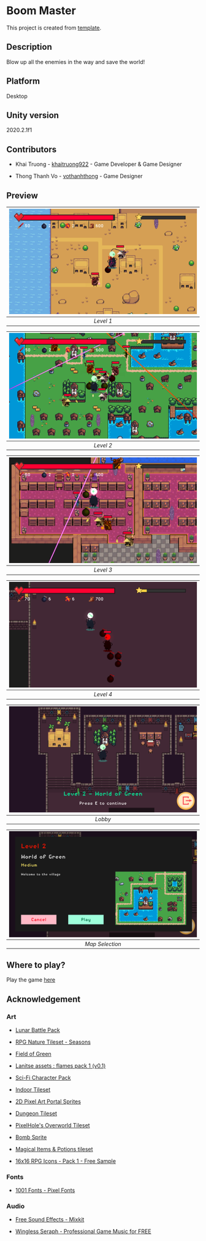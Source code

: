# Boom Master

This project is created from [template](https://github.com/khaitruong922/unity-2d-desktop-template/).

## Description

Blow up all the enemies in the way and save the world!

## Platform

Desktop

## Unity version

2020.2.1f1

## Contributors

- Khai Truong - [khaitruong922](https://github.com/khaitruong922) - Game Developer & Game Designer

- Thong Thanh Vo - [vothanhthong](https://github.com/vothanhthong) - Game Designer

## Preview

|![Level 1](Screenshots/level1.png)|
|:--:| 
| *Level 1* |

|![Level 2](Screenshots/level2.png)|
|:--:| 
| *Level 2* |

|![Level 3](Screenshots/level3.png)|
|:--:| 
| *Level 3* |

|![Level 4](Screenshots/level4.png)|
|:--:| 
| *Level 4* |

|![Lobby](Screenshots/lobby.png)|
|:--:| 
| *Lobby* |

|![Map Selection](Screenshots/mapselect.png)|
|:--:| 
| *Map Selection* |

## Where to play?

Play the game [here](https://khaitruong922.itch.io/boom-master)

## Acknowledgement

### Art

- [Lunar Battle Pack](https://mattwalkden.itch.io/lunar-battle-pack)

- [RPG Nature Tileset - Seasons](https://stealthix.itch.io/rpg-nature-tileset)

- [Field of Green](https://guttykreum.itch.io/field-of-green)

- [Lanitse assets : flames pack 1 (v0.1)](https://jiraton.itch.io/erana-iasana-assets-fxes-gunfire)

- [Sci-Fi Character Pack](https://penusbmic.itch.io/)

- [Indoor Tileset](https://tilation.itch.io/16x16-small-indoor-tileset)

- [2D Pixel Art Portal Sprites](https://elthen.itch.io/2d-pixel-art-portal-sprites)

- [Dungeon Tileset](https://0x72.itch.io/16x16-dungeon-tileset)

- [PixelHole's Overworld Tileset](https://pixelhole.itch.io/pixelholes-overworld-tileset)

- [Bomb Sprite](https://steemit.com/pixelart/@loomy/pixel-art-items-i-am-using-in-my-current-project)

- [Magical Items & Potions tileset](https://wilfryed.itch.io/magical-potions-items-tileset)

- [16x16 RPG Icons - Pack 1 - Free Sample](https://www.deviantart.com/7soul1/art/16x16-RPG-Icons-Pack-1-Free-Sample-467188465)

### Fonts

- [1001 Fonts - Pixel Fonts](https://www.1001fonts.com/pixel-fonts.html)

### Audio

- [Free Sound Effects - Mixkit](https://mixkit.co/free-sound-effects/)

- [Wingless Seraph - Professional Game Music for FREE](https://wingless-seraph.net/en/index.html)
